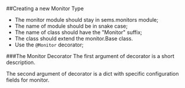 ##Creating a new Monitor Type

- The monitor module should stay in sems.monitors module;
- The name of module should be in snake case;
- The name of class should have the "Monitor" suffix;
- The class should extend the monitor.Base class.
- Use the `@Monitor` decorator;

###The Monitor Decorator
 The first argument of decorator is a short description.
 
 The second argument of decorator is a dict with specific configuration fields
  for monitor.


